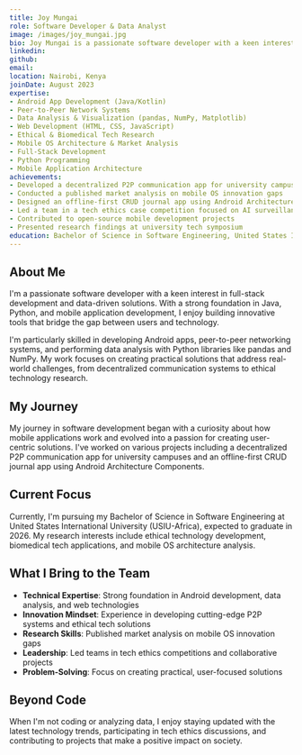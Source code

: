 ```yaml
---
title: Joy Mungai
role: Software Developer & Data Analyst
image: /images/joy_mungai.jpg
bio: Joy Mungai is a passionate software developer with a keen interest in full-stack development and data-driven solutions. With a strong foundation in Java, Python, and mobile application development, she enjoys building innovative tools that bridge the gap between users and technology. She's particularly skilled in developing Android apps, peer-to-peer networking systems, and performing data analysis with Python libraries like pandas and NumPy.
linkedin: 
github: 
email: 
location: Nairobi, Kenya
joinDate: August 2023
expertise:
- Android App Development (Java/Kotlin)
- Peer-to-Peer Network Systems
- Data Analysis & Visualization (pandas, NumPy, Matplotlib)
- Web Development (HTML, CSS, JavaScript)
- Ethical & Biomedical Tech Research
- Mobile OS Architecture & Market Analysis
- Full-Stack Development
- Python Programming
- Mobile Application Architecture
achievements:
- Developed a decentralized P2P communication app for university campuses
- Conducted a published market analysis on mobile OS innovation gaps
- Designed an offline-first CRUD journal app using Android Architecture Components
- Led a team in a tech ethics case competition focused on AI surveillance
- Contributed to open-source mobile development projects
- Presented research findings at university tech symposium
education: Bachelor of Science in Software Engineering, United States International University (USIU-Africa) — Expected Graduation: 2026
---
```


## About Me

I'm a passionate software developer with a keen interest in full-stack development and data-driven solutions. With a strong foundation in Java, Python, and mobile application development, I enjoy building innovative tools that bridge the gap between users and technology.

I'm particularly skilled in developing Android apps, peer-to-peer networking systems, and performing data analysis with Python libraries like pandas and NumPy. My work focuses on creating practical solutions that address real-world challenges, from decentralized communication systems to ethical technology research.

## My Journey

My journey in software development began with a curiosity about how mobile applications work and evolved into a passion for creating user-centric solutions. I've worked on various projects including a decentralized P2P communication app for university campuses and an offline-first CRUD journal app using Android Architecture Components.

## Current Focus

Currently, I'm pursuing my Bachelor of Science in Software Engineering at United States International University (USIU-Africa), expected to graduate in 2026. My research interests include ethical technology development, biomedical tech applications, and mobile OS architecture analysis.

## What I Bring to the Team

- **Technical Expertise**: Strong foundation in Android development, data analysis, and web technologies
- **Innovation Mindset**: Experience in developing cutting-edge P2P systems and ethical tech solutions
- **Research Skills**: Published market analysis on mobile OS innovation gaps
- **Leadership**: Led teams in tech ethics competitions and collaborative projects
- **Problem-Solving**: Focus on creating practical, user-focused solutions

## Beyond Code

When I'm not coding or analyzing data, I enjoy staying updated with the latest technology trends, participating in tech ethics discussions, and contributing to projects that make a positive impact on society. 